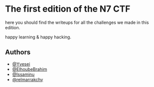 # The first edition of the N7 CTF

here you should find the writeups for all the challenges we made in this edition.

happy learning & happy hacking.


## Authors

- [@Yvesei](https://github.com/Yvesei)
- [@ElhoubeBrahim](https://github.com/ElhoubeBrahim)
- [@Issaminu](https://github.com/Issaminu)
- [@relmarrakchy](https://github.com/relmarrakchy)
